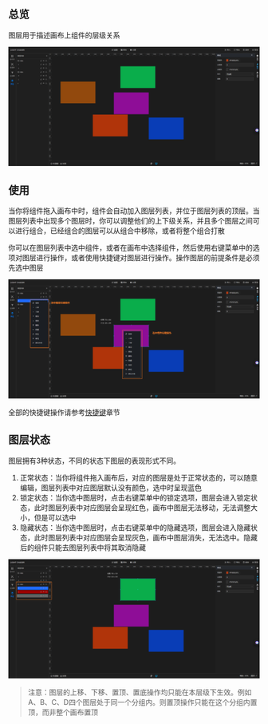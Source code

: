 ## 总览

图层用于描述画布上组件的层级关系

![图层.png](图层.png)

## 使用

当你将组件拖入画布中时，组件会自动加入图层列表，并位于图层列表的顶层。当图层列表中出现多个图层时，你可以调整他们的上下级关系，并且多个图层之间可以进行组合，已经组合的图层可以从组合中移除，或者将整个组合打散

你可以在图层列表中选中组件，或者在画布中选择组件，然后使用右键菜单中的选项对图层进行操作，或者使用快捷键对图层进行操作。操作图层的前提条件是必须先选中图层

![操作图层.png](操作图层.png)

全部的快捷键操作请参考[快捷键](functions/main_desiner/hotkey.md)章节

## 图层状态

图层拥有3种状态，不同的状态下图层的表现形式不同。

1. 正常状态：当你将组件拖入画布后，对应的图层是处于正常状态的，可以随意编辑，图层列表中对应图层默认没有颜色，选中时呈现蓝色
2. 锁定状态：当你选中图层时，点击右键菜单中的锁定选项，图层会进入锁定状态，此时图层列表中对应图层会呈现红色，画布中图层无法移动，无法调整大小，但是可以选中
3. 隐藏状态：当你选中图层时，点击右键菜单中的隐藏选项，图层会进入隐藏状态，此时图层列表中对应图层会呈现灰色，画布中图层消失，无法选中。隐藏后的组件只能去图层列表中将其取消隐藏

![图层状态.png](图层状态.png)

> 注意：图层的上移、下移、置顶、置底操作均只能在本层级下生效。例如A、B、C、D四个图层处于同一个分组内。则置顶操作只能在这个分组内置顶，而非整个画布置顶